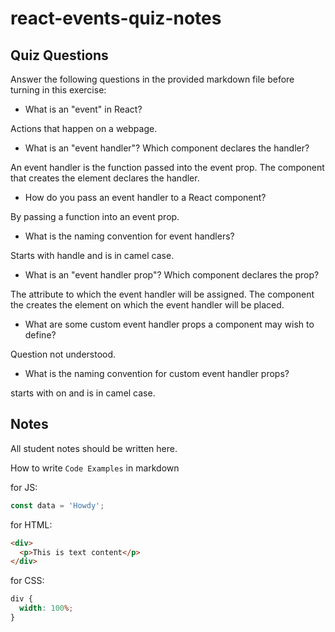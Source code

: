 # react-events-quiz-notes

## Quiz Questions

Answer the following questions in the provided markdown file before turning in this exercise:

- What is an "event" in React?

Actions that happen on a webpage.

- What is an "event handler"? Which component declares the handler?

An event handler is the function passed into the event prop.
The component that creates the element declares the handler.

- How do you pass an event handler to a React component?

By passing a function into an event prop.

- What is the naming convention for event handlers?

Starts with handle and is in camel case.

- What is an "event handler prop"? Which component declares the prop?

The attribute to which the event handler will be assigned.
The component the creates the element on which the event handler will be placed.

- What are some custom event handler props a component may wish to define?

Question not understood.

- What is the naming convention for custom event handler props?

starts with on and is in camel case.

## Notes

All student notes should be written here.

How to write `Code Examples` in markdown

for JS:

```javascript
const data = 'Howdy';
```

for HTML:

```html
<div>
  <p>This is text content</p>
</div>
```

for CSS:

```css
div {
  width: 100%;
}
```
